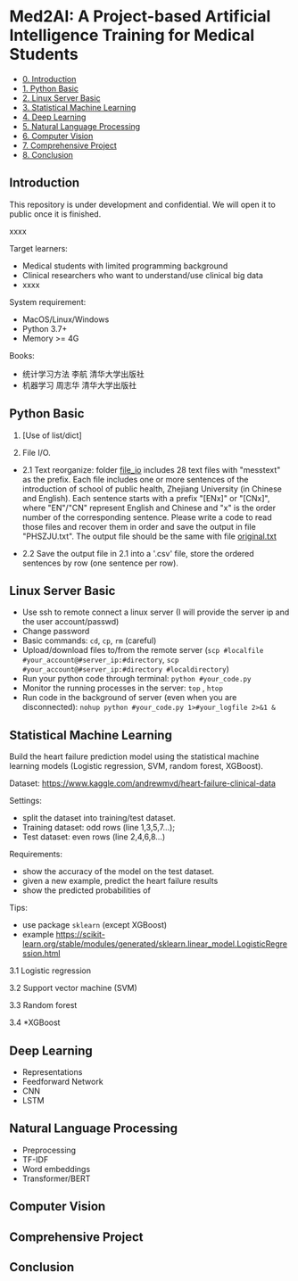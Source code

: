 # Med2AI: A Project-based Artificial Intelligence Training for Medical Students

* [0. Introduction](#Introduction)
* [1. Python Basic](#Python-Basic)
* [2. Linux Server Basic](#Linux-Server-Basic)
* [3. Statistical Machine Learning](#Statistical-Machine-Learning)
* [4. Deep Learning](#Deep-Learning)
* [5. Natural Language Processing](#Natural-Language-Processing)
* [6. Computer Vision](#Computer-Vision)
* [7. Comprehensive Project](#Comprehensive-Project)
* [8. Conclusion](#Conclusion)

## Introduction

This repository is under development and confidential. We will open it to public once it is finished.

xxxx

Target learners:

* Medical students with limited programming background
* Clinical researchers who want to understand/use clinical big data
* xxxx

System requirement:

* MacOS/Linux/Windows
* Python 3.7+
* Memory >= 4G

Books:

* 统计学习方法 李航 清华大学出版社
* 机器学习  周志华  清华大学出版社

## Python Basic

1. [Use of list/dict]



2. File I/O. 

* 2.1 Text reorganize: folder [file_io](data/file_io) includes 28 text files with "messtext" as the prefix. Each file includes one or more sentences of the introduction of school of public health, Zhejiang University (in Chinese and English). Each sentence starts with a prefix "[ENx]" or "[CNx]", where "EN"/"CN" represent English and Chinese and "x" is the order number of the corresponding sentence. Please write a code to read those files and recover them in order and save the output in file "PHSZJU.txt". The output file should be the same with file [original.txt](data/file_io/original.txt)

* 2.2 Save the output file in 2.1 into a '.csv' file, store the ordered sentences by row (one sentence per row).


## Linux Server Basic

* Use ssh to remote connect a linux server (I will provide the server ip and the user account/passwd)
* Change password 
* Basic commands: `cd`, `cp`, `rm` (careful)
* Upload/download files to/from the remote server (`scp #localfile #your_account@#server_ip:#directory`, `scp #your_account@#server_ip:#directory #localdirectory`)
* Run your python code through terminal: `python #your_code.py`
* Monitor the running processes in the server: `top` , `htop`
* Run code in the background of server (even when you are disconnected): `nohup python #your_code.py 1>#your_logfile 2>&1 &` 


## Statistical Machine Learning

Build the heart failure prediction model using the statistical machine learning models (Logistic regression, SVM, random forest, XGBoost).  

Dataset: https://www.kaggle.com/andrewmvd/heart-failure-clinical-data

Settings: 

* split the dataset into training/test dataset. 
* Training dataset: odd rows (line 1,3,5,7...); 
* Test dataset: even rows (line 2,4,6,8...) 

Requirements: 
* show the accuracy of the model on the test dataset.
* given a new example, predict the heart failure results
* show the predicted probabilities of 

Tips: 

* use package `sklearn` (except XGBoost)
* example https://scikit-learn.org/stable/modules/generated/sklearn.linear_model.LogisticRegression.html

3.1 Logistic regression

3.2 Support vector machine (SVM)

3.3 Random forest

3.4 *XGBoost

## Deep Learning

* Representations
* Feedforward Network
* CNN
* LSTM

## Natural Language Processing

* Preprocessing
* TF-IDF
* Word embeddings
* Transformer/BERT

## Computer Vision



## Comprehensive Project


## Conclusion